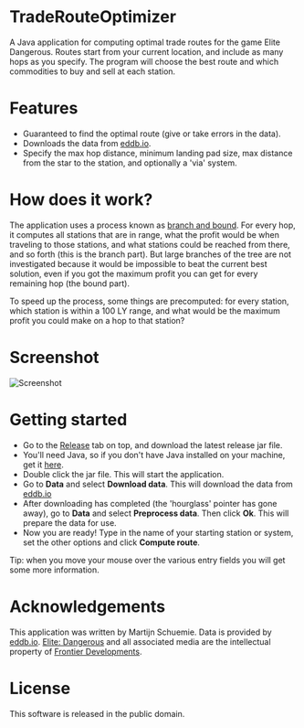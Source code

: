 TradeRouteOptimizer
===================

A Java application for computing optimal trade routes for the game Elite Dangerous. Routes start from your current location, and include as many hops as you specify. The program will choose the best route and which commodities to buy and sell at each station. 

Features
========
- Guaranteed to find the optimal route (give or take errors in the data).
- Downloads the data from [eddb.io](http://eddb.io/).
- Specify the max hop distance, minimum landing pad size, max distance from the star to the station, and optionally a 'via' system.

How does it work?
=================
The application uses a process known as [branch and bound](http://en.wikipedia.org/wiki/Branch_and_bound). For every hop, it computes all stations that are in range, what the profit would be when traveling to those stations, and what stations could be reached from there, and so forth (this is the branch part). But large branches of the tree are not investigated because it would be impossible to beat the current best solution, even if you got the maximum profit you can get for every remaining hop (the bound part).

To speed up the process, some things are precomputed: for every station, which station is within a 100 LY range, and what would be the maximum profit you could make on a hop to that station?

Screenshot
==========
<img src="https://github.com/schuemie/TradeRouteOptimizer/blob/master/extra/screenshot.png" alt="Screenshot" title="Screenshot" />

Getting started
===============
- Go to the [Release](https://github.com/schuemie/TradeRouteOptimizer/releases) tab on top, and download the latest release jar file.  
- You'll need Java, so if you don't have Java installed on your machine, get it [here](https://java.com/download/).
- Double click the jar file. This will start the application.
- Go to **Data** and select **Download data**. This will download the data from [eddb.io](http://eddb.io/)
- After downloading has completed (the 'hourglass' pointer has gone away), go to **Data** and select **Preprocess data**. Then click **Ok**. This will prepare the data for use.
- Now you are ready! Type in the name of your starting station or system, set the other options and click **Compute route**. 

Tip: when you move your mouse over the various entry fields you will get some more information.

Acknowledgements
================
This application was written by Martijn Schuemie. Data is provided by [eddb.io](http://eddb.io/). [Elite: Dangerous](https://www.elitedangerous.com/) and all associated media are the intellectual property of [Frontier Developments](http://www.frontier.co.uk/).

License
=======
This software is released in the public domain.